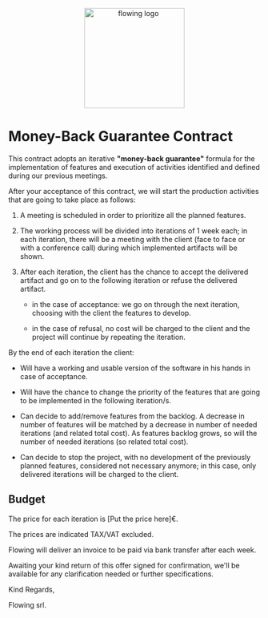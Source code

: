 <p align="center">
    <img width="200" alt="flowing logo"  src="https://files-dp4m2qbhc.now.sh/">
</p>

# Money-Back Guarantee Contract

This contract adopts an iterative **"money-back guarantee"** formula for the implementation of features and execution of activities identified and defined during our previous meetings.  

After your acceptance of this contract, we will start the production activities that are going to take place as follows:

1. A meeting is scheduled in order to prioritize all the planned features.

2. The working process will be divided into iterations of 1 week each; in each iteration, there will be a meeting with the client (face to face or with a conference call) during which implemented artifacts will be shown.

3. After each iteration, the client has the chance to accept the delivered artifact and go on to the following iteration or refuse the delivered artifact.
    * in the case of acceptance: we go on through the next iteration, choosing with the client the features to develop.

    * in the case of refusal, no cost will be charged to the client and the project will continue by repeating the iteration.

By the end of each iteration the client:

* Will have a working and usable version of the software in his hands in case of acceptance.

* Will have the chance to change the priority of the features that are going to be implemented in the  following iteration/s.

* Can decide to add/remove features from the backlog. A decrease in number of features will be matched by a decrease in number of needed iterations (and related total cost). As features backlog grows, so will the number of needed iterations (so related total cost).

* Can decide to stop the project, with no development of the previously planned features, considered not necessary anymore; in this case, only delivered iterations will be charged to the client.  

## Budget

The price for each iteration is [Put the price here]€.

The prices are indicated TAX/VAT excluded.

Flowing will deliver an invoice to be paid via bank transfer after each week.

Awaiting your kind return of this offer signed for confirmation, we'll be available for any clarification needed or further specifications.

Kind Regards,

Flowing srl.
